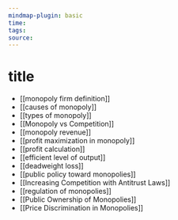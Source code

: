 ```yaml
---
mindmap-plugin: basic
time: 
tags: 
source:
---
```

# title
- [[monopoly firm definition]]
- [[causes of monopoly]]
- [[types of monopoly]]
- [[Monopoly vs Competition]]
- [[monopoly revenue]]
- [[profit maximization in monopoly]]
- [[profit calculation]]
- [[efficient level of output]]
- [[deadweight loss]]
- [[public policy toward monopolies]]
- [[Increasing Competition with Antitrust Laws]]
- [[regulation of monopolies]]
- [[Public Ownership of Monopolies]]
- [[Price Discrimination in Monopolies]]
<!--ID: 1708098043254-->
